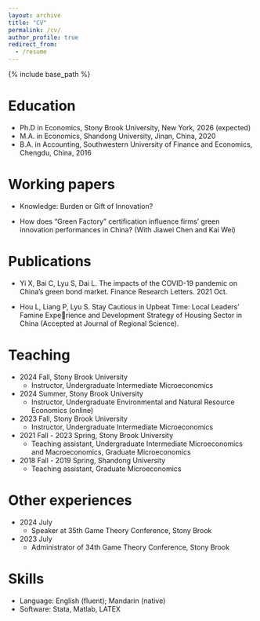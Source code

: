 ```yaml
---
layout: archive
title: "CV"
permalink: /cv/
author_profile: true
redirect_from:
  - /resume
---
```


{% include base_path %}

Education
======
* Ph.D in Economics, Stony Brook University, New York, 2026 (expected)
* M.A. in Economics, Shandong University, Jinan, China, 2020
* B.A. in Accounting, Southwestern University of Finance and Economics, Chengdu, China, 2016

Working papers
======
* Knowledge: Burden or Gift of Innovation?
  
* How does “Green Factory” certification influence firms’ green innovation performances in China? (With Jiawei Chen and Kai Wei)

Publications
======
* Yi X, Bai C, Lyu S, Dai L. The impacts of the COVID-19 pandemic on China’s green bond market. Finance Research Letters. 2021 Oct.

* Hou L, Liang P, Lyu S. Stay Cautious in Upbeat Time: Local Leaders’ Famine Experience and Development Strategy of Housing Sector in China (Accepted at Journal of Regional Science).

Teaching
======
* 2024 Fall, Stony Brook University
  * Instructor, Undergraduate Intermediate Microeconomics
* 2024 Summer, Stony Brook University
  * Instructor, Undergraduate Environmental and Natural Resource Economics (online)
* 2023 Fall, Stony Brook University
  * Instructor, Undergraduate Intermediate Microeconomics
* 2021 Fall - 2023 Spring, Stony Brook University
  * Teaching assistant, Undergraduate Intermediate Microeconomics and Macroeconomics, Graduate Microeconomics
* 2018 Fall - 2019 Spring, Shandong University
  * Teaching assistant, Graduate Microeconomics

Other experiences
======
* 2024 July
  * Speaker at 35th Game Theory Conference, Stony Brook
* 2023 July
  * Administrator of 34th Game Theory Conference, Stony Brook
  
Skills
======
* Language: English (fluent); Mandarin (native)
* Software: Stata, Matlab, LATEX


